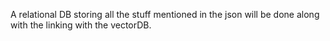 A relational DB storing all the stuff mentioned in the json will be done along with the linking with the vectorDB.